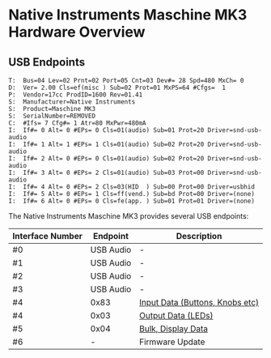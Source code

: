 # Native Instruments Maschine MK3 Hardware Overview

## USB Endpoints

```
T:  Bus=04 Lev=02 Prnt=02 Port=05 Cnt=03 Dev#= 28 Spd=480 MxCh= 0
D:  Ver= 2.00 Cls=ef(misc ) Sub=02 Prot=01 MxPS=64 #Cfgs=  1
P:  Vendor=17cc ProdID=1600 Rev=01.41
S:  Manufacturer=Native Instruments
S:  Product=Maschine MK3
S:  SerialNumber=REMOVED
C:  #Ifs= 7 Cfg#= 1 Atr=80 MxPwr=480mA
I:  If#= 0 Alt= 0 #EPs= 0 Cls=01(audio) Sub=01 Prot=20 Driver=snd-usb-audio
I:  If#= 1 Alt= 1 #EPs= 1 Cls=01(audio) Sub=02 Prot=20 Driver=snd-usb-audio
I:  If#= 2 Alt= 0 #EPs= 0 Cls=01(audio) Sub=02 Prot=20 Driver=snd-usb-audio
I:  If#= 3 Alt= 0 #EPs= 2 Cls=01(audio) Sub=03 Prot=00 Driver=snd-usb-audio
I:  If#= 4 Alt= 0 #EPs= 2 Cls=03(HID  ) Sub=00 Prot=00 Driver=usbhid
I:  If#= 5 Alt= 0 #EPs= 1 Cls=ff(vend.) Sub=bd Prot=00 Driver=(none)
I:  If#= 6 Alt= 0 #EPs= 0 Cls=fe(app. ) Sub=01 Prot=01 Driver=(none)
```

The Native Instruments Maschine MK3 provides several USB endpoints:

| Interface Number | Endpoint  | Description                                                |
|------------------|-----------|------------------------------------------------------------|
| #0               | USB Audio | -                                                          |
| #1               | USB Audio | -                                                          |
| #2               | USB Audio | -                                                          |
| #3               | USB Audio | -                                                          |
| #4               | 0x83      | [Input Data (Buttons, Knobs etc)](MaschineMK3-HIDInput.md) |
| #4               | 0x03      | [Output Data (LEDs)](MaschineMK3-HIDOutput.md)             |
| #5               | 0x04      | [Bulk, Display Data](MaschineMK3-Display.md)               |
| #6               | -         | Firmware Update                                            |